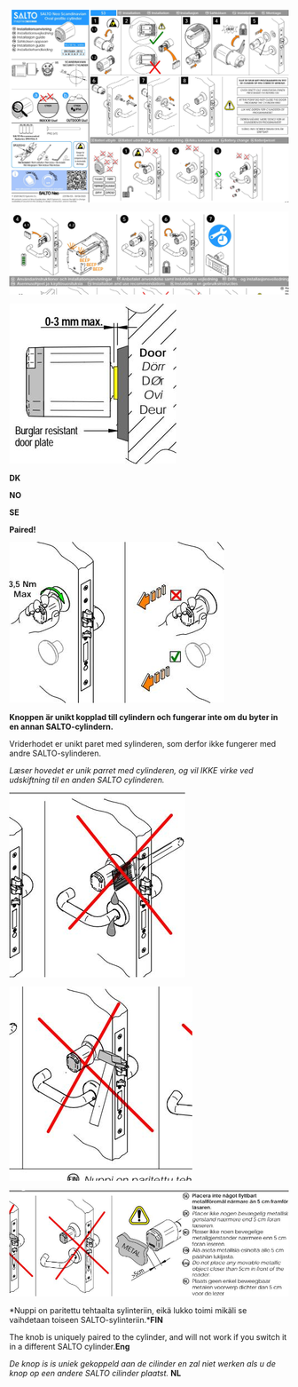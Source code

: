 ![](_page_0_Figure_0.jpeg)

![](_page_1_Figure_0.jpeg)

![](_page_1_Figure_1.jpeg)

**DK**

**NO**

**SE**

**Paired!**

![](_page_1_Figure_2.jpeg)

**Knoppen är unikt kopplad till cylindern och fungerar inte om du byter in en annan SALTO-cylindern.**

Vriderhodet er unikt paret med sylinderen, som derfor ikke fungerer med andre SALTO-sylinderen.

*Læser hovedet er unik parret med cylinderen, og vil IKKE virke ved udskiftning til en anden SALTO cylinderen.*

![](_page_1_Figure_3.jpeg)

![](_page_1_Figure_4.jpeg)

![](_page_1_Figure_5.jpeg)

*Nuppi on paritettu tehtaalta sylinteriin, eikä lukko toimi mikäli se vaihdetaan toiseen SALTO-sylinteriin.***FIN**

The knob is uniquely paired to the cylinder, and will not work if you switch it in a different SALTO cylinder.**Eng**

*De knop is is uniek gekoppeld aan de cilinder en zal niet werken als u de knop op een andere SALTO cilinder plaatst.* **NL**